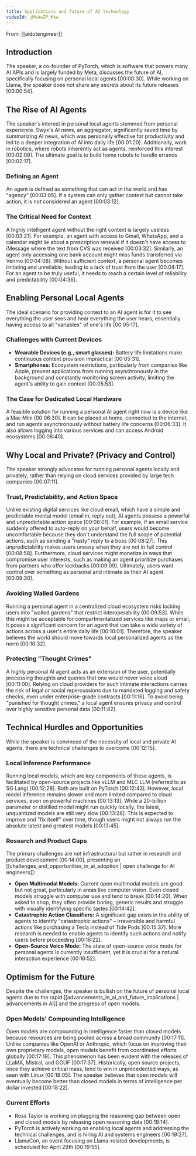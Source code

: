 ```yaml
---
title: Applications and future of AI technology
videoId: jMoAaZP_Kkw
---
```


From: [[aidotengineer]] <br/> 

## Introduction

The speaker, a co-founder of PyTorch, which is software that powers many AI APIs and is largely funded by Meta, discusses the future of AI, specifically focusing on personal local agents <a class="yt-timestamp" data-t="00:00:30">[00:00:30]</a>. While working on Llama, the speaker does not share any secrets about its future releases <a class="yt-timestamp" data-t="00:00:54">[00:00:54]</a>.

## The Rise of AI Agents

The speaker's interest in personal local agents stemmed from personal experience. Swyx's AI news, an aggregator, significantly saved time by summarizing AI news, which was personally effective for productivity and led to a deeper integration of AI into daily life <a class="yt-timestamp" data-t="00:01:20">[00:01:20]</a>. Additionally, work in robotics, where robots inherently act as agents, reinforced this interest <a class="yt-timestamp" data-t="00:02:09">[00:02:09]</a>. The ultimate goal is to build home robots to handle errands <a class="yt-timestamp" data-t="00:02:17">[00:02:17]</a>.

### Defining an Agent

An agent is defined as something that can act in the world and has "agency" <a class="yt-timestamp" data-t="00:03:05">[00:03:05]</a>. If a system can only gather context but cannot take action, it is not considered an agent <a class="yt-timestamp" data-t="00:03:12">[00:03:12]</a>.

### The Critical Need for Context

A highly intelligent agent without the right context is largely useless <a class="yt-timestamp" data-t="00:03:21">[00:03:21]</a>. For example, an agent with access to Gmail, WhatsApp, and a calendar might lie about a prescription renewal if it doesn't have access to iMessage where the text from CVS was received <a class="yt-timestamp" data-t="00:03:32">[00:03:32]</a>. Similarly, an agent only accessing one bank account might miss funds transferred via Venmo <a class="yt-timestamp" data-t="00:04:08">[00:04:08]</a>. Without sufficient context, a personal agent becomes irritating and unreliable, leading to a lack of trust from the user <a class="yt-timestamp" data-t="00:04:17">[00:04:17]</a>. For an agent to be truly useful, it needs to reach a certain level of reliability and predictability <a class="yt-timestamp" data-t="00:04:36">[00:04:36]</a>.

## Enabling Personal Local Agents

The ideal scenario for providing context to an AI agent is for it to see everything the user sees and hear everything the user hears, essentially having access to all "variables" of one's life <a class="yt-timestamp" data-t="00:05:17">[00:05:17]</a>.

### Challenges with Current Devices

*   **Wearable Devices (e.g., smart glasses):** Battery life limitations make continuous context provision impractical <a class="yt-timestamp" data-t="00:05:31">[00:05:31]</a>.
*   **Smartphones:** Ecosystem restrictions, particularly from companies like Apple, prevent applications from running asynchronously in the background and constantly monitoring screen activity, limiting the agent's ability to gain context <a class="yt-timestamp" data-t="00:05:53">[00:05:53]</a>.

### The Case for Dedicated Local Hardware

A feasible solution for running a personal AI agent right now is a device like a Mac Mini <a class="yt-timestamp" data-t="00:06:30">[00:06:30]</a>. It can be placed at home, connected to the internet, and run agents asynchronously without battery life concerns <a class="yt-timestamp" data-t="00:06:33">[00:06:33]</a>. It also allows logging into various services and can access Android ecosystems <a class="yt-timestamp" data-t="00:06:40">[00:06:40]</a>.

## Why Local and Private? (Privacy and Control)

The speaker strongly advocates for running personal agents locally and privately, rather than relying on cloud services provided by large tech companies <a class="yt-timestamp" data-t="00:07:11">[00:07:11]</a>.

### Trust, Predictability, and Action Space

Unlike existing digital services like cloud email, which have a simple and predictable mental model (email in, reply out), AI agents possess a powerful and unpredictable action space <a class="yt-timestamp" data-t="00:08:01">[00:08:01]</a>. For example, if an email service suddenly offered to auto-reply on your behalf, users would become uncomfortable because they don't understand the full scope of potential actions, such as sending a "nasty" reply to a boss <a class="yt-timestamp" data-t="00:08:27">[00:08:27]</a>. This unpredictability makes users uneasy when they are not in full control <a class="yt-timestamp" data-t="00:08:58">[00:08:58]</a>. Furthermore, cloud services might monetize in ways that compromise user interests, such as making an agent prioritize purchases from partners who offer kickbacks <a class="yt-timestamp" data-t="00:09:09">[00:09:09]</a>. Ultimately, users want control over something as personal and intimate as their AI agent <a class="yt-timestamp" data-t="00:09:30">[00:09:30]</a>.

### Avoiding Walled Gardens

Running a personal agent in a centralized cloud ecosystem risks locking users into "walled gardens" that restrict interoperability <a class="yt-timestamp" data-t="00:09:53">[00:09:53]</a>. While this might be acceptable for compartmentalized services like maps or email, it poses a significant concern for an agent that can take a wide variety of actions across a user's entire daily life <a class="yt-timestamp" data-t="00:10:01">[00:10:01]</a>. Therefore, the speaker believes the world should move towards local personalized agents as the norm <a class="yt-timestamp" data-t="00:10:32">[00:10:32]</a>.

### Protecting "Thought Crimes"

A highly personal AI agent acts as an extension of the user, potentially processing thoughts and queries that one would never voice aloud <a class="yt-timestamp" data-t="00:11:00">[00:11:00]</a>. Relying on cloud providers for such intimate interactions carries the risk of legal or social repercussions due to mandated logging and safety checks, even under enterprise-grade contracts <a class="yt-timestamp" data-t="00:11:16">[00:11:16]</a>. To avoid being "punished for thought crimes," a local agent ensures privacy and control over highly sensitive personal data <a class="yt-timestamp" data-t="00:11:42">[00:11:42]</a>.

## Technical Hurdles and Opportunities

While the speaker is convinced of the necessity of local and private AI agents, there are technical challenges to overcome <a class="yt-timestamp" data-t="00:12:15">[00:12:15]</a>.

### Local Inference Performance

Running local models, which are key components of these agents, is facilitated by open-source projects like vLLM and MLC LLM (referred to as SG Lang) <a class="yt-timestamp" data-t="00:12:28">[00:12:28]</a>. Both are built on PyTorch <a class="yt-timestamp" data-t="00:12:43">[00:12:43]</a>. However, local model inference remains slower and more limited compared to cloud services, even on powerful machines <a class="yt-timestamp" data-t="00:13:13">[00:13:13]</a>. While a 20-billion parameter or distilled model might run quickly locally, the latest, unquantized models are still very slow <a class="yt-timestamp" data-t="00:13:28">[00:13:28]</a>. This is expected to improve and "fix itself" over time, though users might not always run the absolute latest and greatest models <a class="yt-timestamp" data-t="00:13:45">[00:13:45]</a>.

### Research and Product Gaps

The primary challenges are not infrastructural but rather in research and product development <a class="yt-timestamp" data-t="00:14:00">[00:14:00]</a>, presenting an [[challenges_and_opportunities_in_ai_adoption | open challenge for AI engineers]]:

*   **Open Multimodal Models:** Current open multimodal models are good but not great, particularly in areas like computer vision. Even closed models struggle with computer use and tend to break <a class="yt-timestamp" data-t="00:14:20">[00:14:20]</a>. When asked to shop, they often provide boring, generic results and struggle with visually identifying specific tastes <a class="yt-timestamp" data-t="00:14:42">[00:14:42]</a>.
*   **Catastrophic Action Classifiers:** A significant gap exists in the ability of agents to identify "catastrophic actions" – irreversible and harmful actions like purchasing a Tesla instead of Tide Pods <a class="yt-timestamp" data-t="00:15:37">[00:15:37]</a>. More research is needed to enable agents to identify such actions and notify users before proceeding <a class="yt-timestamp" data-t="00:16:22">[00:16:22]</a>.
*   **Open-Source Voice Mode:** The state of open-source voice mode for personal agents is currently insufficient, yet it is crucial for a natural interaction experience <a class="yt-timestamp" data-t="00:16:52">[00:16:52]</a>.

## Optimism for the Future

Despite the challenges, the speaker is bullish on the future of personal local agents due to the rapid [[advancements_in_ai_and_future_implications | advancements in AI]] and the progress of open models.

### Open Models' Compounding Intelligence

Open models are compounding in intelligence faster than closed models because resources are being pooled across a broad community <a class="yt-timestamp" data-t="00:17:11">[00:17:11]</a>. Unlike companies like OpenAI or Anthropic, which focus on improving their own proprietary models, open models benefit from coordinated efforts globally <a class="yt-timestamp" data-t="00:17:19">[00:17:19]</a>. This phenomenon has been evident with the releases of LLaMA, Mistral, and GGUF <a class="yt-timestamp" data-t="00:17:37">[00:17:37]</a>. Historically, open source projects, once they achieve critical mass, tend to win in unprecedented ways, as seen with Linux <a class="yt-timestamp" data-t="00:18:05">[00:18:05]</a>. The speaker believes that open models will eventually become better than closed models in terms of intelligence per dollar invested <a class="yt-timestamp" data-t="00:18:22">[00:18:22]</a>.

### Current Efforts

*   Ross Taylor is working on plugging the reasoning gap between open and closed models by releasing open reasoning data <a class="yt-timestamp" data-t="00:19:14">[00:19:14]</a>.
*   PyTorch is actively working on enabling local agents and addressing the technical challenges, and is hiring AI and systems engineers <a class="yt-timestamp" data-t="00:19:27">[00:19:27]</a>.
*   LlamaCon, an event focusing on Llama-related developments, is scheduled for April 29th <a class="yt-timestamp" data-t="00:19:55">[00:19:55]</a>.